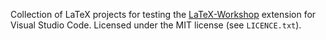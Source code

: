 Collection of LaTeX projects for testing the [LaTeX-Workshop](https://github.com/James-Yu/LaTeX-Workshop) extension for Visual Studio Code. Licensed under the MIT license (see `LICENCE.txt`).
